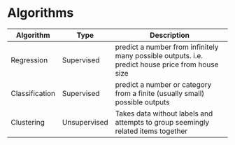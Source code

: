 # Algorithms

| Algorithm | Type | Description | 
| --- | --- | --- |
| Regression | Supervised | predict a number from infinitely many possible outputs.  i.e. predict house price from house size |
| Classification | Supervised | predict a number or category from a finite (usually small) possible outputs |
| Clustering | Unsupervised | Takes data without labels and attempts to group seemingly related items together |